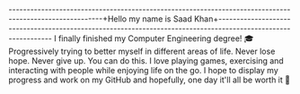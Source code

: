 --------------------------------------------------------------------------------------------------------+Hello my name is Saad Khan+--------------------------------------------------------------------------------------------------------------
I finally finished my Computer Engineering degree! 🎓
Progressively trying to better myself in different areas of life.
Never lose hope. Never give up. You can do this.
I love playing games, exercising and interacting with people while enjoying life on the go.
I hope to display my progress and work on my GitHub and hopefully, one day it'll all be worth it 🖤
